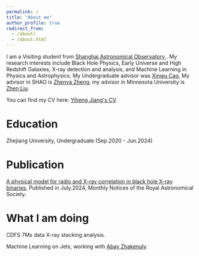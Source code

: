 ```yaml
---
permalink: /
title: "About me"
author_profile: true
redirect_from: 
  - /about/
  - /about.html
---
```


I am a Visiting student from [Shanghai Astronomical Observatory ](http://www.shao.cas.cn/). My research interests include Black Hole Physics, Early Universe and High Redshift Galaxies, X-ray detection and analysis, and Machine Learning in Physics and Astrophysics. My Undergraduate advisor was [Xinwu Cao](https://person.zju.edu.cn/0019144), My advisor in SHAO is [Zhenya Zheng](http://www.shao.cas.cn/sourcedb/zw/zjrck/201804/t20180403_4991274.html), my advisor in Minnesota University is [Zhen Liu](https://cse.umn.edu/physics/zhen-liu).

You can find my CV here: [Yiheng Jiang's CV](../asserts/YihengJiang_resume.pdf).

Education
======
Zhejiang University, Undergraduate (Sep.2020 - Jun.2024)

Publication
======
[A physical model for radio and X-ray correlation in black hole X-ray binaries](https://doi.org/10.1093/mnras/stae1777), Published in July.2024, Monthly Notices of the Royal Astronomical Society.

What I am doing
======
CDFS 7Ms data X-ray stacking analysis.

Machine Learning on Jets, working with [Abay Zhakenuly](https://cse.umn.edu/physics/abay-zhakenuly).

